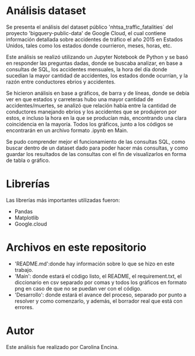 # Análisis dataset
Se presenta el análisis del dataset público 'nhtsa_traffic_fatalities` del proyecto 'bigquery-public-data' de Google Cloud, el cual contiene información detallada sobre accidentes de tráfico el año 2015 en Estados Unidos, tales como los estados donde courrieron, meses, horas, etc.

Este análisis se realizó utilizando un Jupyter Notebook de Python y se basó en responder las preguntas dadas, donde se buscaba analizar, en base a consultas de SQL, los accidentes mensuales, la hora del día donde sucedían la mayor cantidad de accidentes, los estados donde ocurrían, y la razón entre conductores ebrios y accidentes.

Se hicieron análisis en base a gráficos, de barra y de líneas, donde se debía ver en que estados y carreteras hubo una mayor cantidad de accidentes/muertes, se analizó que relación había entre la cantidad de conductores manejando ebrios y los accidentes que se produjeron por estos, e incluso la hora en la que se producían más, encontrando una clara coincidencia en la mayoría.
Todos los gráficos, junto a los códigos se encontrarán en un archivo formato .ipynb en Main.

Se pudo comprender mejor el funcionamiento de las consultas SQL, como buscar dentro de un dataset dado para poder hacer más consultas, y como guardar los resultados de las consultas con el fin de visualizarlos en forma de tabla o gráfico.

# Librerías
Las librerías más importantes utilizadas fueron:
* Pandas
* Matplotlib
* Google.cloud

# Archivos en este repositorio
* 'README.md':donde hay información sobre lo que se hizo en este trabajo.
* 'Main': donde estará el código listo, el README, el requirement.txt, el diccionario en csv separado por comas y todos los gráficos en formato png en caso de que no se puedan ver con el código.
* 'Desarrollo': donde estará el avance del proceso, separado por punto a resolver y como comenzarlo, y además, el borrador real que está con errores.

# Autor
Este análisis fue realizado por Carolina Encina.
